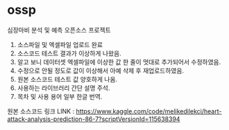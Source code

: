 # ossp
심장마비 분석 및 예측 오픈소스 프로젝트

1. 소스파일 및 엑셀파일 업로드 완료
2. 소스코드 테스트 결과가 이상하게 나왔음.
3. 알고 보니 데이터셋 엑셀파일에 이상한 값 한 줄이 멋대로 추가되어서 수정하였음.
4. 수정으로 안될 정도로 값이 이상해서 아예 삭제 후 재업로드하였음.
5. 원본 소스코드 테스트 값 양호하게 나옴.
6. 사용하는 라이브러리 간단 설명 주석.
7. 목차 및 사용 용어 일부 한글 번역.

원본 소스코드 링크
LINK : https://www.kaggle.com/code/melikedilekci/heart-attack-analysis-prediction-86-7?scriptVersionId=115638394
